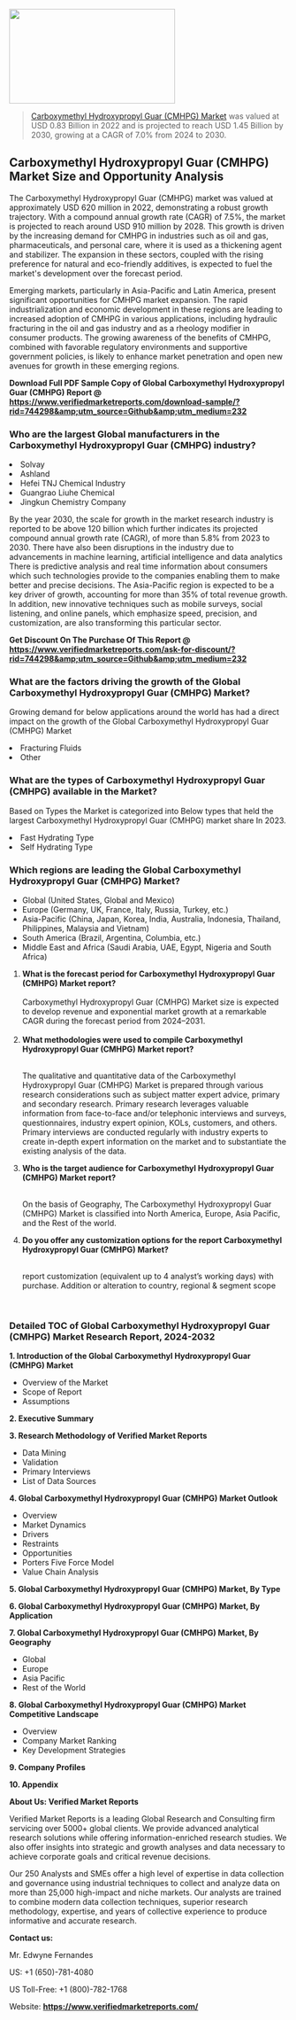 
<img src="https://ffe5etoiles.com/wp-content/uploads/2024/12/MST1-300x171.png" alt="" width="300" height="171" class="alignnone size-medium wp-image-20088" /><blockquote><p><p><a href="https://www.verifiedmarketreports.com/download-sample/?rid=744298&utm_source=Github&utm_medium=232" target="_blank">Carboxymethyl Hydroxypropyl Guar (CMHPG) Market</a> was valued at USD 0.83 Billion in 2022 and is projected to reach USD 1.45 Billion by 2030, growing at a CAGR of 7.0% from 2024 to 2030.</p></blockquote><p><h2>Carboxymethyl Hydroxypropyl Guar (CMHPG) Market Size and Opportunity Analysis</h2><p>The Carboxymethyl Hydroxypropyl Guar (CMHPG) market was valued at approximately USD 620 million in 2022, demonstrating a robust growth trajectory. With a compound annual growth rate (CAGR) of 7.5%, the market is projected to reach around USD 910 million by 2028. This growth is driven by the increasing demand for CMHPG in industries such as oil and gas, pharmaceuticals, and personal care, where it is used as a thickening agent and stabilizer. The expansion in these sectors, coupled with the rising preference for natural and eco-friendly additives, is expected to fuel the market's development over the forecast period.</p><p>Emerging markets, particularly in Asia-Pacific and Latin America, present significant opportunities for CMHPG market expansion. The rapid industrialization and economic development in these regions are leading to increased adoption of CMHPG in various applications, including hydraulic fracturing in the oil and gas industry and as a rheology modifier in consumer products. The growing awareness of the benefits of CMHPG, combined with favorable regulatory environments and supportive government policies, is likely to enhance market penetration and open new avenues for growth in these emerging regions.</p></p><p class=""><strong>Download Full PDF Sample Copy of Global Carboxymethyl Hydroxypropyl Guar (CMHPG) Report @ <a href="https://www.verifiedmarketreports.com/download-sample/?rid=744298&amp;utm_source=Github&amp;utm_medium=232" target="_blank">https://www.verifiedmarketreports.com/download-sample/?rid=744298&amp;utm_source=Github&amp;utm_medium=232</a></strong></p><h3 id="" class="">Who are the largest Global manufacturers in the Carboxymethyl Hydroxypropyl Guar (CMHPG) industry?</h3><p><li>Solvay</li><li> Ashland</li><li> Hefei TNJ Chemical Industry</li><li> Guangrao Liuhe Chemical</li><li> Jingkun Chemistry Company</li></p><div class=""><div class="" dir="" data-message-author-role="" data-message-id="" data-message-model-slug=""><div class=""><div class=""><div class=""><div class="" dir="" data-message-author-role="" data-message-id="" data-message-model-slug=""><div class=""><div class=""><p>By the year 2030, the scale for growth in the market research industry is reported to be above 120 billion which further indicates its projected compound annual growth rate (CAGR), of more than 5.8% from 2023 to 2030. There have also been disruptions in the industry due to advancements in machine learning, artificial intelligence and data analytics There is predictive analysis and real time information about consumers which such technologies provide to the companies enabling them to make better and precise decisions. The Asia-Pacific region is expected to be a key driver of growth, accounting for more than 35% of total revenue growth. In addition, new innovative techniques such as mobile surveys, social listening, and online panels, which emphasize speed, precision, and customization, are also transforming this particular sector.</p><p><strong>Get Discount On The Purchase Of This Report @&nbsp; <a href="https://www.verifiedmarketreports.com/ask-for-discount/?rid=744298&amp;utm_source=Github&amp;utm_medium=232" target="_blank">https://www.verifiedmarketreports.com/ask-for-discount/?rid=744298&amp;utm_source=Github&amp;utm_medium=232</a></strong></p></div></div></div></div></div></div></div></div><h3 id="" class="">What are the factors driving the growth of the Global Carboxymethyl Hydroxypropyl Guar (CMHPG) Market?</h3><p id="" class="">Growing demand for below applications around the world has had a direct impact on the growth of the Global Carboxymethyl Hydroxypropyl Guar (CMHPG) Market</p><p id="" class=""><li>Fracturing Fluids</li><li> Other</li></p><h3 id="" class="">What are the types of Carboxymethyl Hydroxypropyl Guar (CMHPG) available in the Market?</h3><p id="" class="">Based on Types the Market is categorized into Below types that held the largest Carboxymethyl Hydroxypropyl Guar (CMHPG) market share In 2023.</p><p id="" class=""><li>Fast Hydrating Type</li><li> Self Hydrating Type</li></p><h3 id="" class="">Which regions are leading the Global Carboxymethyl Hydroxypropyl Guar (CMHPG) Market?</h3><ul><li>Global (United States, Global and Mexico)</li><li>Europe (Germany, UK, France, Italy, Russia, Turkey, etc.)</li><li>Asia-Pacific (China, Japan, Korea, India, Australia, Indonesia, Thailand, Philippines, Malaysia and Vietnam)</li><li>South America (Brazil, Argentina, Columbia, etc.)</li><li>Middle East and Africa (Saudi Arabia, UAE, Egypt, Nigeria and South Africa)</li></ul><p><ol><li><strong>What is the forecast period for Carboxymethyl Hydroxypropyl Guar (CMHPG) Market report?<br /></strong><br /><span data-sheets-root="1" data-sheets-value="{&quot;1&quot;:2,&quot;2&quot;:&quot;XXXX size is expected to develop revenue and exponential market growth at a remarkable CAGR during the forecast period from 2024&ndash;2030.&quot;}" data-sheets-userformat="{&quot;2&quot;:12674,&quot;4&quot;:{&quot;1&quot;:2,&quot;2&quot;:16776960},&quot;10&quot;:2,&quot;11&quot;:0,&quot;15&quot;:&quot;Arial&quot;,&quot;16&quot;:12}">Carboxymethyl Hydroxypropyl Guar (CMHPG) Market size is expected to develop revenue and exponential market growth at a remarkable CAGR during the forecast period from 2024&ndash;2031.</span><br /><br /></li><li><strong>What methodologies were used to compile Carboxymethyl Hydroxypropyl Guar (CMHPG) Market report?<br /><br /></strong><p>The qualitative and quantitative data of the&nbsp;Carboxymethyl Hydroxypropyl Guar (CMHPG) Market is prepared through various research considerations such as subject matter expert advice, primary and secondary research. Primary research leverages valuable information from face-to-face and/or telephonic interviews and surveys, questionnaires, industry expert opinion, KOLs, customers, and others. Primary interviews are conducted regularly with industry experts to create in-depth expert information on the market and to substantiate the existing analysis of the data.&nbsp;</p></li><li><strong>Who is the target audience for Carboxymethyl Hydroxypropyl Guar (CMHPG) Market report?<br /><br /></strong><p>On the basis of Geography, The&nbsp;Carboxymethyl Hydroxypropyl Guar (CMHPG) Market is classified into North America, Europe, Asia Pacific, and the Rest of the world.</p></li><li><strong>Do you offer any customization options for the report Carboxymethyl Hydroxypropyl Guar (CMHPG) Market?<br /><br /></strong><p>report customization (equivalent up to 4 analyst&rsquo;s working days) with purchase. Addition or alteration to country, regional &amp; segment scope</p><p>&nbsp;</p></li></ol></p><h3 id="" class="">Detailed TOC of Global Carboxymethyl Hydroxypropyl Guar (CMHPG) Market Research Report, 2024-2032</h3><p id="" class=""><strong>1. Introduction of the Global Carboxymethyl Hydroxypropyl Guar (CMHPG) Market</strong></p><ul><li>Overview of the Market</li><li>Scope of Report</li><li>Assumptions</li></ul><p id="" class=""><strong>2. Executive Summary</strong></p><p id="" class=""><strong>3. Research Methodology of&nbsp;Verified Market Reports</strong></p><ul><li>Data Mining</li><li>Validation</li><li>Primary Interviews</li><li>List of Data Sources</li></ul><p id="" class=""><strong>4. Global Carboxymethyl Hydroxypropyl Guar (CMHPG) Market Outlook</strong></p><ul><li>Overview</li><li>Market Dynamics</li><li>Drivers</li><li>Restraints</li><li>Opportunities</li><li>Porters Five Force Model</li><li>Value Chain Analysis</li></ul><p id="" class=""><strong>5. Global Carboxymethyl Hydroxypropyl Guar (CMHPG) Market, By&nbsp;Type</strong></p><p id="" class=""><strong>6. Global Carboxymethyl Hydroxypropyl Guar (CMHPG) Market, By Application</strong></p><p id="" class=""><strong>7. Global Carboxymethyl Hydroxypropyl Guar (CMHPG) Market, By Geography</strong></p><ul><li>Global</li><li>Europe</li><li>Asia Pacific</li><li>Rest of the World</li></ul><p id="" class=""><strong>8. Global Carboxymethyl Hydroxypropyl Guar (CMHPG) Market Competitive Landscape</strong></p><ul><li>Overview</li><li>Company Market Ranking</li><li>Key Development Strategies</li></ul><p id="" class=""><strong>9. Company Profiles</strong></p><p id="" class=""><strong>10. Appendix</strong></p><p id="" class=""><strong>About Us: Verified Market Reports</strong></p><p id="" class="">Verified Market Reports is a leading Global Research and Consulting firm servicing over 5000+ global clients. We provide advanced analytical research solutions while offering information-enriched research studies. We also offer insights into strategic and growth analyses and data necessary to achieve corporate goals and critical revenue decisions.</p><p id="" class="">Our 250 Analysts and SMEs offer a high level of expertise in data collection and governance using industrial techniques to collect and analyze data on more than 25,000 high-impact and niche markets. Our analysts are trained to combine modern data collection techniques, superior research methodology, expertise, and years of collective experience to produce informative and accurate research.</p><p id="" class=""><strong>Contact us:</strong></p><p id="" class="">Mr. Edwyne Fernandes</p><p id="" class="">US: +1 (650)-781-4080</p><p id="" class="">US Toll-Free: +1 (800)-782-1768</p><p id="" class="">Website: <a target="" data-test-app-aware-link=""><strong>https://www.verifiedmarketreports.com/</strong></a></p>
